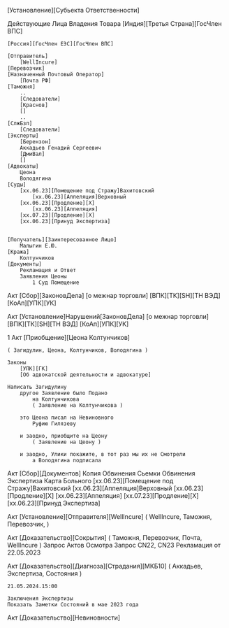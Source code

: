 [Установление][Субьекта Ответственности]

Действующие Лица Владения Товара
	[Индия][Третья Страна][ГосЧлен ВПС]
	
	[Россия][ГосЧлен ЕЭС][ГосЧлен ВПС]

	[Отправитель]
		[WellIncure]
	[Перевозчик]
	[Назначенный Почтовый Оператор]
		[Почта РФ]
	[Таможня]
		..
		[Следователи]
		[Краснов]
		[]
		..
	[CлжБзп]
		[Следователи]
	[Эксперты]
		[Берензон]
		Аккадьев Генадий Сергеевич 
		[ДмиВал]
		[]
	[Адвокаты]
		Цеона
		Володягина
	[Суды]
		[хх.06.23][Помещение под Стражу]Вахитовский
			[хх.06.23][Аппеляция]Верховный
		[хх.06.23][Продление][X]
			[хх.06.23][Аппеляция]
		[хх.07.23][Продление][X]
		[хх.06.23][Принуд Экспертиза]
		
		
	[Получатель][Заинтересованное Лицо]
		Малыгин Е.Ю.
	[Кража]
		Колтунчиков
	[Документы]
		Рекламация и Ответ
		Заявления Цеоны
			1 Суд Помещение

		


Акт [Сбор][ЗаконовДела]
	[о межнар торговли]
	[ВПК][ТК][SH][ТН ВЭД]
	[КоАп][УПК][УК]



Акт [Установление]Нарушений[ЗаконовДела]
	[о межнар торговли]
	[ВПК][ТК][SH][ТН ВЭД]
	[КоАп][УПК][УК]





1 Акт [Приобщение][Цеона Колтунчиков]

	( Загидулин, Цеона, Колтунчиков, Володягина )

	Законы
		[УПК][ГК]
		[Об адвокатской деятельности и адвокатуре]

	Написать Загидулину
		другое Заявление было Подано
			на Колтунчикова
			( Заявление на Колтунчикова )

		это Цеона писал на Невиновного
			Руфию Гилязеву

		и заодно, приобщите на Цеону
			( Заявление на Цеону )
		
		и заодно, Улики покажите, в тот раз мы их не Смотрели
			а Володягина подписала


Акт [Сбор][Документов]
	Копия Обвинения
	Сьемки Обвинения
		Экспертиза
	Карта Больного
	[хх.06.23][Помещение под Стражу]Вахитовский
		[хх.06.23][Аппеляция]Верховный
	[хх.06.23][Продление][X]
		[хх.06.23][Аппеляция]
	[хх.07.23][Продление][X]
	[хх.06.23][Принуд Экспертиза]


Акт [Установление][Отправителя][WellIncure]
	( WellIncure, Таможня, Перевозчик, )



Акт [Доказательство][Сокрытия]
	( Таможня, Перевозчик, Почта, WellIncure )
	Запрос Актов Осмотра
	Запрос СN22, CN23
	Рекламация от 22.05.2023



Акт [Доказательство][Диагноза][Страдания][МКБ10]
	( Аккадьев, Экспертиза, Состояния )
	
	21.05.2024.15:00

	Заключения Экспертизы
	Показать Заметки Состояний в мае 2023 года



Акт [Доказательство][Невиновности]





